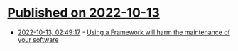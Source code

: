 # [Published on 2022-10-13](index.md)

* [2022-10-13, 02:49:17](https://lobste.rs/s/n6qvpg/using_framework_will_harm_maintenance) - [Using a Framework will harm the maintenance of your software](https://berk.es/2022/09/06/frameworks-harm-maintenance/)
